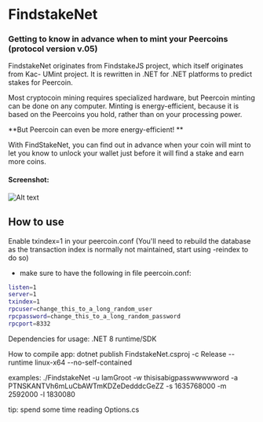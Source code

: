 FindstakeNet
=====
### Getting to know in advance when to mint your Peercoins (protocol version v.05)

FindstakeNet originates from FindstakeJS project, which itself originates from Kac- UMint project. 
It is rewritten in .NET for .NET platforms to predict stakes for Peercoin.

Most cryptocoin mining requires specialized hardware, but Peercoin minting can be done on any computer. Minting is energy-efficient, because it is based on the Peercoins you hold, rather than on your processing power.

**But Peercoin can even be more energy-efficient! **

With FindStakeNet, you can find out in advance when your coin will mint to let you know to unlock your wallet just before it will find a stake and earn more coins. 

#### Screenshot:
![Alt text](https://i.imgur.com/elyOpLM.png "peercoind command listunspent")

How to use
----------

Enable txindex=1 in your peercoin.conf (You'll need to rebuild the database as the transaction index is normally not maintained, start using -reindex to do so)

* make sure to have the following in file peercoin.conf:
``` bash
listen=1
server=1
txindex=1
rpcuser=change_this_to_a_long_random_user
rpcpassword=change_this_to_a_long_random_password
rpcport=8332
```

Dependencies for usage:
.NET 8 runtime/SDK

How to compile app:
dotnet publish FindstakeNet.csproj -c Release --runtime linux-x64 --no-self-contained

examples:
./FindstakeNet -u IamGroot -w thisisabigpasswwwwword -a PTNSKANTVh6mLuCbAWTmKDZeDedddcGeZZ -s 1635768000 -m 2592000 -l 1830080

tip: spend some time reading Options.cs 